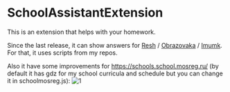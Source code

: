 # SchoolAssistantExtension

This is an extension that helps with your homework.

Since the last release, it can show answers for [Resh](https://resh.edu.ru) / [Obrazovaka](https://obrazovaka.ru) / [Imumk](https://mo.imumk.ru).
For that, it uses scripts from my repos.

Also it have some improvements for https://schools.school.mosreg.ru/ (by default it has gdz for my school curricula and schedule but you can change it in schoolmosreg.js):
![1](https://github.com/granlovestea/SchoolAssistantExtension/blob/main/schoolmosreg1.png)

